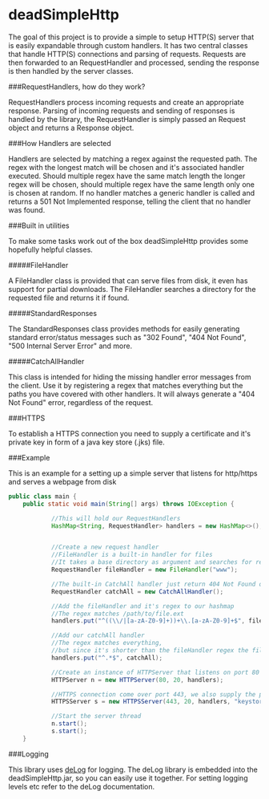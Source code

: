 # deadSimpleHttp
The goal of this project is to provide a simple to setup HTTP(S) server that is easily expandable through custom handlers.
It has two central classes that handle HTTP(S) connections and parsing of requests. Requests are then forwarded to an RequestHandler and processed, sending the response is then handled by the server classes.

###RequestHandlers, how do they work?

RequestHandlers process incoming requests and create an appropriate response.
Parsing of incoming requests and sending of responses is handled by the library,
the RequestHandler is simply passed an Request object and returns a Response object.

###How Handlers are selected

Handlers are selected by matching a regex against the requested path. The regex with the longest match will be chosen and
it's associated handler executed. Should multiple regex have the same match length the longer regex will be chosen,
should multiple regex have the same length only one is chosen at random.
If no handler matches a generic handler is called and returns a 501 Not Implemented response, telling the client
that no handler was found.

###Built in utilities

To make some tasks work out of the box deadSimpleHttp provides some hopefully helpful classes.

#####FileHandler

A FileHandler class is provided that can serve files from disk, it even has support for partial downloads.
The FileHandler searches a directory for the requested file and returns it if found.

#####StandardResponses

The StandardResponses class provides methods for easily generating standard error/status messages such as "302 Found", "404 Not Found", "500 Internal Server Error" and more.

#####CatchAllHandler

This class is intended for hiding the missing handler error messages from the client.
Use it by registering a regex that matches everything but the paths you have covered with other handlers.
It will always generate a "404 Not Found" error, regardless of the request.

###HTTPS

To establish a HTTPS connection you need to supply a certificate and it's private key in form of a java key store (.jks) file.

###Example

This is an example for a setting up a simple server that listens for http/https and serves a webpage from disk

```java
public class main {
    public static void main(String[] args) throws IOException {

            //This will hold our RequestHandlers
            HashMap<String, RequestHandler> handlers = new HashMap<>();


            //Create a new request handler
            //FileHandler is a built-in handler for files
            //It takes a base directory as argument and searches for requested files in that base directory
            RequestHandler fileHandler = new FileHandler("www");

            //The built-in CatchAll handler just return 404 Not Found on every request
            RequestHandler catchAll = new CatchAllHandler();

            //Add the fileHandler and it's regex to our hashmap
            //The regex matches /path/to/file.ext
            handlers.put("^((\\/|[a-zA-Z0-9]+))+\\.[a-zA-Z0-9]+$", fileHandler);

            //Add our catchAll handler
            //The regex matches everything,
            //but since it's shorter than the fileHandler regex the fileHandler has priority
            handlers.put("^.*$", catchAll);

            //Create an instance of HTTPServer that listens on port 80 and give it our handlers
            HTTPServer n = new HTTPServer(80, 20, handlers);

            //HTTPS connection come over port 443, we also supply the path to a keystore and it's password
            HTTPSServer s = new HTTPSServer(443, 20, handlers, "keystore.jks", "password");

            //Start the server thread
            n.start();
            s.start();
    }
```

###Logging

This library uses [deLog](https://github.com/Deadmist/deLog) for logging.
The deLog library is embedded into the deadSimpleHttp.jar, so you can easily use it together.
For setting logging levels etc refer to the deLog documentation.

